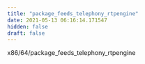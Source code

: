 ```yaml
---
title: "package_feeds_telephony_rtpengine"
date: 2021-05-13 06:16:14.171547
hidden: false
draft: false
---
```


x86/64/package_feeds_telephony_rtpengine

